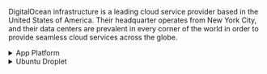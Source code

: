 DigitalOcean infrastructure is a leading cloud service provider based in the United States of America. Their headquarter operates from New York City, and their data centers are prevalent in every corner of the world in order to provide seamless cloud services across the globe.

<details>
<summary>App Platform</summary>


![create-app](https://user-images.githubusercontent.com/66209958/113475188-aab3a200-9491-11eb-8649-9c4111d05a1b.png)

Click **Create** -> *Apps*


![source-is-docker-hub](https://user-images.githubusercontent.com/66209958/113475207-c1f28f80-9491-11eb-84d1-5b90e6a4ee3c.png)

Choose **Docker Hub** as the source.
Choose the **type** as _"Web"_

In the next step,the **repository** path is _"aahnik/tgcf"_.

You can now set the values of the [environment variables](https://github.com/aahnik/tgcf/wiki/Environment-Variables) from this beautiful interface provided by Digital Ocean.


Give any name to your app. After this, you will be lead to a pricing page. Choose a pricing plan suitable for you and click "Launch basic app".
</details>


<details>
<summary>Ubuntu Droplet</summary>

If you want more control, you may run `tgcf` on a VPS like DigitalOcean's ubuntu droplets.

Steps:
Create a Droplet and SSH into it using Termius App or Open Console in Browser. Then in your terminal execute the following commands.

1. Update packages and reboot
```shell
sudo apt update && sudo apt upgrade -y
reboot
```
2. Reconnect and install dependencies
```shell
sudo apt install python3-pip python3-venv
``` 

3. Follow the steps as shown in README to install and run tgcf.
4. Closing the console stops the running `tgcf-web` process. You can use a detached screen session to keep tgcf running in background.
```shell
# make sure you are inside your my-tgcf directory
screen -S tgcfSession
source .venv/bin/activate
tgcf-web
```
Exit the screen session by <kbd>Ctrl</kbd> + <kbd>a</kbd> then press <kbd>d</kbd>.
Now you can safely close the console to VPS.
</details>

